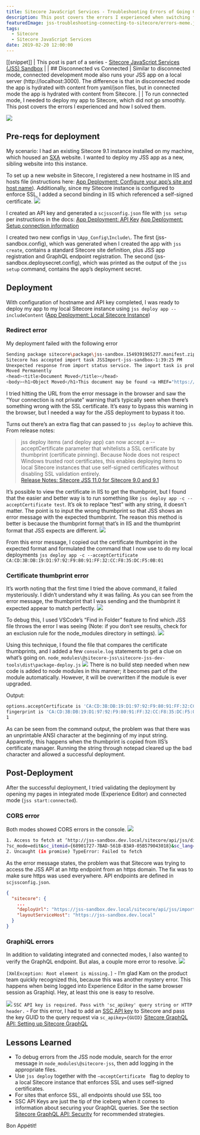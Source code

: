 ```yaml
---
title: Sitecore JavaScript Services - Troubleshooting Errors of Going Connected
description: This post covers the errors I experienced when switching from disconnected to connected mode in JSS, and how I solved them. This post is part of a series on learning to work with Sitecore JavaScript Services (JSS).
featuredImage: jss-troubleshooting-connecting-to-sitecore/errors-meme.jpg
tags:
  - Sitecore
  - Sitecore JavaScript Services
date: 2019-02-20 12:00:00
---
```


[[snippet]]
| This post is part of a series - [Sitecore JavaScript Services (JSS) Sandbox](/jss-sandbox/)
| 
| ## Disconnected vs Connected
| Similar to disconnected mode, connected development mode also runs your JSS app on a local server (http://localhost:3000). The difference is that in disconnected mode the app is hydrated with content from yaml/json files, but in connected mode the app is hydrated with content from Sitecore.
| 
| To run connected mode, I needed to deploy my app to Sitecore, which did not go smoothly. This post covers the errors I experienced and how I solved them.

![](/images/jss-troubleshooting-connecting-to-sitecore/errors-meme.jpg)

## Pre-reqs for deployment
My scenario: I had an existing Sitecore 9.1 instance installed on my machine, which housed an [SXA](https://doc.sitecore.com/users/sxa/17/sitecore-experience-accelerator/en/introducing-sitecore-experience-accelerator.html) website. I wanted to deploy my JSS app as a new, sibling website into this instance.

To set up a new website in Sitecore, I registered a new hostname in IIS and hosts file (instructions here: [App Deployment: Configure your app’s site and host name](https://jss.sitecore.com/docs/getting-started/app-deployment#step-1-configure-your-apps-site-and-host-name)). Additionally, since my Sitecore instance is configured to enforce SSL, I added a second binding in IIS which referenced a self-signed certificate.
![](/images/jss-troubleshooting-connecting-to-sitecore/iis-hostnames.png)

I created an API key and generated a `scjssconfig.json` file with `jss setup` per instructions in the docs:
[App Deployment: API Key](https://jss.sitecore.com/docs/getting-started/app-deployment#step-2-api-key)
[App Deployment: Setup connection information](https://jss.sitecore.com/docs/getting-started/app-deployment#step-1-setup-connection-information)

I created two new configs in `\App_Config\Include\`. The first (jss-sandbox.config), which was generated when I created the app with `jss create`, contains a standard Sitecore site definition, plus JSS app registration and GraphQL endpoint registration. The second (jss-sandbox.deploysecret.config), which was printed as the output of the `jss setup` command, contains the app’s deployment secret.

## Deployment
With configuration of hostname and API key completed, I was ready to deploy my app to my local Sitecore instance using `jss deploy app --includeContent`
([App Deployment: Local Sitecore Instance](https://jss.sitecore.com/docs/getting-started/app-deployment#31-local-sitecore-instance))

### Redirect error
My deployment failed with the following error
```bash
Sending package sitecore\package\jss-sandbox.1549391965277.manifest.zip to http://jss-sandbox.dev.local/sitecore/api/jss/import...
Sitecore has accepted import task JSSImport-jss-sandbox-1:39:25 PM
Unexpected response from import status service. The import task is probably still running; check the Sitecore logs for details.
Moved Permanently
<head><title>Document Moved</title></head>
<body><h1>Object Moved</h1>This document may be found <a HREF="https://jss-sandbox.dev.local/sitecore/api/jss/import/status?appName=jss-sandbox&amp;jobName=JSSImport-jss-sandbox-1:39:25%20PM&amp;after=0&amp;appName=jss-sandbox&amp;jobName=JSSImport-jss-sandbox-1:39:25%20PM&amp;after=0">here</a></body>
```

I tried hitting the URL from the error message in the browser and saw the “Your connection is not private” warning that’s typically seen when there’s something wrong with the SSL certificate. It’s easy to bypass this warning in the browser, but I needed a way for the JSS deployment to bypass it too.

Turns out there’s an extra flag that can passed to `jss deploy` to achieve this.  From release notes:
> jss deploy items (and deploy app) can now accept a --acceptCertificate parameter that whitelists a SSL certificate by thumbprint (certificate pinning). Because Node does not respect Windows trusted root certificates, this enables deploying items to local Sitecore instances that use self-signed certificates without disabling SSL validation entirely.  
[Release Notes: Sitecore JSS 11.0 for Sitecore 9.0 and 9.1](https://jss.sitecore.com/release-notes#sitecore-jss-110-for-sitecore-90-and-91)

It’s possible to view the certificate in IIS to get the thumbprint, but I found that the easier and better way is to run something like `jss deploy app -c --acceptCertificate test`. It’s ok to replace “test” with any string, it doesn’t matter. The point is to input the wrong thumbprint so that JSS shows an error message with the expected thumbprint. The reason this method is better is because the thumbprint format that’s in IIS and the thumbprint format that JSS expects are different.
![](/images/jss-troubleshooting-connecting-to-sitecore/certificate-error.png)

From this error message, I copied out the certificate thumbprint in the expected format and formulated the command that I now use to do my local deployments `jss deploy app -c --acceptCertificate CA:CD:3B:DB:19:D1:97:92:F9:80:91:FF:32:CC:F8:35:DC:F5:0B:01`

### Certificate thumbprint error
It’s worth noting that the first time I tried the above command, it failed mysteriously. I didn’t understand why it was failing. As you can see from the error message, the thumbprint that I was sending and the thumbprint it expected appear to match perfectly.
![](/images/jss-troubleshooting-connecting-to-sitecore/certificate-thumbprint-error.png)

To debug this, I used VSCode’s “Find in Folder” feature to find which JSS file throws the error I was seeing (Note: if you don’t see results, check for an exclusion rule for the node_modules directory in settings).
![](/images/jss-troubleshooting-connecting-to-sitecore/find-in-folder.png)

Using this technique, I found the file that compares the certificate thumbprints, and I added a few `console.log` statements to get a clue on what’s going on.
`node_modules\@sitecore-jss\sitecore-jss-dev-tools\dist\package-deploy.js`
![](/images/jss-troubleshooting-connecting-to-sitecore/logging.png)
There is no build step needed when new code is added to node modules in this manner; it becomes part of the module automatically. However, it will be overwritten if the module is ever upgraded.

Output:
```bash
options.acceptCertificate is '‎CA:CD:3B:DB:19:D1:97:92:F9:80:91:FF:32:CC:F8:35:DC:F5:0B:01', length 60
fingerprint is 'CA:CD:3B:DB:19:D1:97:92:F9:80:91:FF:32:CC:F8:35:DC:F5:0B:01', length 59
1
```

As can be seen from the command output, the problem was that there was an unprintable ANSI character at the beginning of my input string. Apparently, this happens when the thumbprint is copied from IIS’s certificate manager. Running the string through notepad cleared up the bad character and allowed a successful deployment.

## Post-Deployment
After the successful deployment, I tried validating the deployment by opening my pages in integrated mode (Experience Editor) and connected mode (`jss start:connected`).

### CORS error
Both modes showed CORS errors in the console.
![](/images/jss-troubleshooting-connecting-to-sitecore/cors-error.png)
```bash
1. Access to fetch at ‘http://jss-sandbox.dev.local/sitecore/api/jss/dictionary/jss-sandbox/en?sc_apikey={E84F8B9E-5A3C-4178-B713-3B4794498E1C}' from origin 'https://habitathome.dev.local' has been blocked by CORS policy: No 'Access-Control-Allow-Origin' header is present on the requested resource. If an opaque response serves your needs, set the request's mode to 'no-cors' to fetch the resource with CORS disabled.
?sc_mode=edit&sc_itemid={68901727-7BAD-561B-B3A9-05B579043018}&sc_lang=en&sc_version=1&sc_site=jss-sandbox:1
2. Uncaught (in promise) TypeError: Failed to fetch
```

As the error message states, the problem was that Sitecore was trying to access the JSS API at an http endpoint from an https domain. The fix was to make sure https was used everywhere. API endpoints are defined in `scjssconfig.json`.
```json
{
  "sitecore": {
    ...
    "deployUrl": "https://jss-sandbox.dev.local/sitecore/api/jss/import",
    "layoutServiceHost": "https://jss-sandbox.dev.local"
  }
}
```

### GraphiQL errors
In addition to validating integrated and connected modes, I also wanted to verify the GraphQL endpoint. But alas, a couple more error to resolve.
![](/images/jss-troubleshooting-connecting-to-sitecore/graphiql-missing-root.png)

`[XmlException: Root element is missing.]` - I’m glad Kam on the product team quickly recognized this, because this was another mystery error. This happens when being logged into Experience Editor in the same browser session as Graphiql. Hey, at least this one is easy to resolve.

![](/images/jss-troubleshooting-connecting-to-sitecore/graphiql-api-key.png)
`SSC API key is required. Pass with 'sc_apikey' query string or HTTP header.` - For this error, I had to add an [SSC API key](https://doc.sitecore.net/sitecore_experience_platform/developing/developing_with_sitecore/sitecoreservicesclient/api_keys_for_the_odata_item_service)  to Sitecore and pass the key GUID to the query request via `sc_apikey={GUID}`
[Sitecore GraphQL API: Setting up Sitecore GraphQL](https://jss.sitecore.com/docs/techniques/graphql/graphql-overview#setting-up-sitecore-graphql)

## Lessons Learned
* To debug errors from the JSS node module, search for the error message in `node_modules\@sitecore-jss`, then add logging in the appropriate files.
* Use `jss deploy` together with the `—acceptCertificate ` flag to deploy to a local Sitecore instance that enforces SSL and uses self-signed certificates.
* For sites that enforce SSL, all endpoints should use SSL too
* SSC API Keys are just the tip of the iceberg when it comes to information about securing your GraphQL queries. See the section [Sitecore GraphQL API: Security](https://jss.sitecore.com/docs/techniques/graphql/graphql-overview#security) for recommended strategies.

Bon Appétit!
